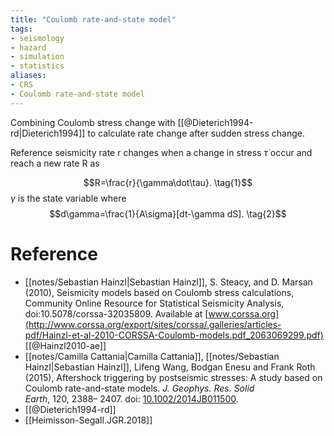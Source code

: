 ```yaml
---
title: "Coulomb rate-and-state model"
tags:
- seismology
- hazard
- simulation
- statistics
aliases:
- CRS
- Coulomb rate-and-state model
---
```


Combining Coulomb stress change with [[@Dieterich1994-rd|Dieterich1994]] to calculate rate change after sudden stress change.

Reference seismicity rate r changes when a change in stress $\dot\tau$ occur and reach a new rate R as 

$$R=\frac{r}{\gamma\dot\tau}. \tag{1}$$
$\gamma$ is the state variable where
$$d\gamma=\frac{1}{A\sigma}[dt-\gamma dS]. \tag{2}$$

# Reference
- [[notes/Sebastian Hainzl|Sebastian Hainzl]], S. Steacy, and D. Marsan (2010), Seismicity models based on Coulomb stress calculations, Community Online Resource for Statistical Seismicity Analysis, doi:10.5078/corssa-32035809. Available at [www.corssa.org](http://www.corssa.org/export/sites/corssa/.galleries/articles-pdf/Hainzl-et-al-2010-CORSSA-Coulomb-models.pdf_2063069299.pdf) [[@Hainzl2010-ae]]
- [[notes/Camilla Cattania|Camilla Cattania]], [[notes/Sebastian Hainzl|Sebastian Hainzl]], Lifeng Wang, Bodgan Enesu and Frank Roth (2015), Aftershock triggering by postseismic stresses: A study based on Coulomb rate-and-state models. _J. Geophys. Res. Solid Earth_, 120, 2388– 2407. doi: [10.1002/2014JB011500](https://doi.org/10.1002/2014JB011500 "Link to external resource: 10.1002/2014JB011500").
- [[@Dieterich1994-rd]]
- [[Heimisson-Segall.JGR.2018]]






